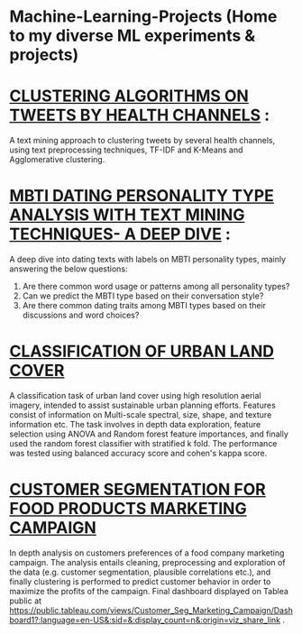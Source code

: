 # Machine-Learning-Projects (Home to my diverse ML experiments &amp; projects)


# [CLUSTERING ALGORITHMS ON TWEETS BY HEALTH CHANNELS](https://github.com/vibhananda28/Machine-Learning-Projects/blob/main/clustering_tweets_health_channels.ipynb) : 
A text mining approach to clustering tweets by several health channels, using text preprocessing techniques, TF-IDF and K-Means and Agglomerative clustering. 

# [MBTI DATING PERSONALITY TYPE ANALYSIS WITH TEXT MINING TECHNIQUES- A DEEP DIVE](https://github.com/vibhananda28/Machine-Learning-Projects/blob/main/IMDB_dating_posts_analysis.ipynb) : 
A deep dive into dating texts with labels on MBTI personality types, mainly answering the below questions:
1. Are there common word usage or patterns among all personality types?
2. Can we predict the MBTI type based on their conversation style?
3. Are there common dating traits among MBTI types based on their discussions and word choices?

# [CLASSIFICATION OF URBAN LAND COVER](https://github.com/vibhananda28/Machine-Learning-Projects/blob/main/Classification_Urban_Land.ipynb)
A classification task of urban land cover using high resolution aerial imagery, intended to assist sustainable urban planning efforts. Features consist of information on Multi-scale spectral, size, shape, and texture information etc. The task involves in depth data exploration, feature selection using ANOVA and Random forest feature importances, and finally used the random forest classifier with stratified k fold. The performance was tested using balanced accuracy score and cohen's kappa score. 

# [CUSTOMER SEGMENTATION FOR FOOD PRODUCTS MARKETING CAMPAIGN](https://github.com/vibhananda28/Machine-Learning-Projects/blob/main/Customer_Marketing_Campaign_Aalysis.ipynb)
In depth analysis on customers preferences of a food company marketing campaign. The analysis entails cleaning, preprocessing and exploration of the data (e.g. customer segmentation, plausible correlations etc.), and finally clustering is performed to predict customer behavior in order to maximize the profits of the campaign. Final dashboard displayed on Tablea public at https://public.tableau.com/views/Customer_Seg_Marketing_Campaign/Dashboard1?:language=en-US&:sid=&:display_count=n&:origin=viz_share_link .
